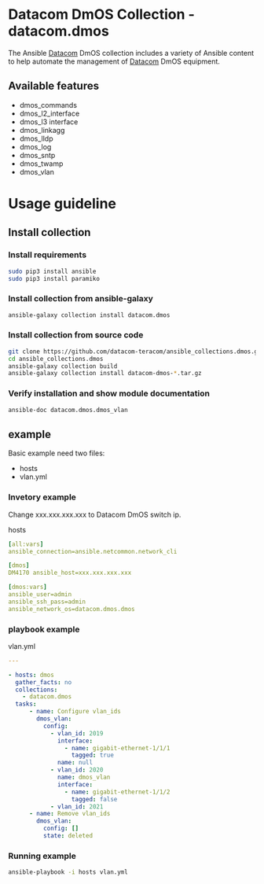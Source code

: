 # Datacom DmOS Collection - datacom.dmos

The Ansible [Datacom] DmOS collection includes a variety of Ansible content to help automate the
management of [Datacom] DmOS equipment.

[Datacom]: http://datacom.com.br

## Available features
- dmos_commands
- dmos_l2_interface
- dmos_l3 interface
- dmos_linkagg
- dmos_lldp
- dmos_log
- dmos_sntp
- dmos_twamp
- dmos_vlan

# Usage guideline

## Install collection

### Install requirements

```bash
sudo pip3 install ansible
sudo pip3 install paramiko
```

### Install collection from ansible-galaxy

```bash
ansible-galaxy collection install datacom.dmos
```

### Install collection from source code

```bash
git clone https://github.com/datacom-teracom/ansible_collections.dmos.git
cd ansible_collections.dmos
ansible-galaxy collection build
ansible-galaxy collection install datacom-dmos-*.tar.gz
```

### Verify installation and show module documentation

```bash
ansible-doc datacom.dmos.dmos_vlan
```

## example

Basic example need two files:
- hosts
- vlan.yml

### Invetory example

Change xxx.xxx.xxx.xxx to Datacom DmOS switch ip.

hosts
```yml
[all:vars]
ansible_connection=ansible.netcommon.network_cli

[dmos]
DM4170 ansible_host=xxx.xxx.xxx.xxx

[dmos:vars]
ansible_user=admin
ansible_ssh_pass=admin
ansible_network_os=datacom.dmos.dmos
```

### playbook example
vlan.yml
```yml
---

- hosts: dmos
  gather_facts: no
  collections:
    - datacom.dmos
  tasks:
      - name: Configure vlan_ids
        dmos_vlan:
          config:
            - vlan_id: 2019
              interface:
                - name: gigabit-ethernet-1/1/1
                  tagged: true
              name: null
            - vlan_id: 2020
              name: dmos_vlan
              interface:
                - name: gigabit-ethernet-1/1/2
                  tagged: false
            - vlan_id: 2021
      - name: Remove vlan_ids
        dmos_vlan:
          config: []
          state: deleted
```

### Running example
```bash
ansible-playbook -i hosts vlan.yml
```

